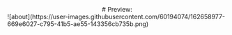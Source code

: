 <div align="center">
  # Preview:
 </div>
![about](https://user-images.githubusercontent.com/60194074/162658977-669e6027-c795-41b5-ae55-143356cb735b.png)
